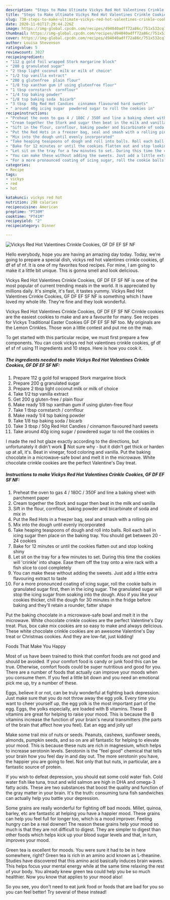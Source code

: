 ```yaml
---
description: "Steps to Make Ultimate Vickys Red Hot Valentines Crinkle Cookies, GF DF EF SF NF"
title: "Steps to Make Ultimate Vickys Red Hot Valentines Crinkle Cookies, GF DF EF SF NF"
slug: 730-steps-to-make-ultimate-vickys-red-hot-valentines-crinkle-cookies-gf-df-ef-sf-nf
date: 2020-11-01T17:29:44.226Z
image: https://img-global.cpcdn.com/recipes/d94040adff72a86c/751x532cq70/vickys-red-hot-valentines-crinkle-cookies-gf-df-ef-sf-nf-recipe-main-photo.jpg
thumbnail: https://img-global.cpcdn.com/recipes/d94040adff72a86c/751x532cq70/vickys-red-hot-valentines-crinkle-cookies-gf-df-ef-sf-nf-recipe-main-photo.jpg
cover: https://img-global.cpcdn.com/recipes/d94040adff72a86c/751x532cq70/vickys-red-hot-valentines-crinkle-cookies-gf-df-ef-sf-nf-recipe-main-photo.jpg
author: Louisa Stevenson
ratingvalue: 5
reviewcount: 3027
recipeingredient:
- "112 g gold foil wrapped Stork margarine block"
- "200 g granulated sugar"
- "2 tbsp light coconut milk or milk of choice"
- "1/2 tsp vanilla extract"
- "200 g glutenfree  plain flour"
- "1/8 tsp xanthan gum if using glutenfree flour"
- "1 tbsp cornstarch  cornflour"
- "1/4 tsp baking powder"
- "1/8 tsp baking soda  bicarb"
- "3 tbsp  50g Red Hot Candies  cinnamon flavoured hard sweets"
- " around 40g icing sugar  powdered sugar to roll the cookies in"
recipeinstructions:
- "Preheat the oven to gas 4 / 180C / 350F and line a baking sheet with parchment paper"
- "Cream together the Stork and sugar then beat in the milk and vanilla"
- "Sift in the flour, cornflour, baking powder and bicarbinate of soda and mix in"
- "Put the Red Hots in a freezer bag, seal and smash with a rolling pin"
- "Mix into the dough until evenly incorporated"
- "Take heaping teaspoons of dough and roll into balls. Roll each ball in icing sugar then place on the baking tray. You should get between 20 - 24 cookies"
- "Bake for 12 minutes or until the cookies flatten out and stop looking shiny"
- "Let sit on the tray for a few minutes to set. During this time the cookies will &#39;crinkle&#39; into shape. Ease them off the tray onto a wire rack with a fish slice to cool completely"
- "You can make these without adding the sweets. Just add a little extra flavouring extract to taste"
- "For a more pronounced coating of icing sugar, roll the cookie balls in granulated sugar first, then in the icing sugar. The granulated sugar will stop the icing sugar from soaking into the dough. Also if you like your cookies thicker, chill the dough for 30 minutes in the fridge before baking and they&#39;ll retain a rounder, fatter shape"
categories:
- Recipe
tags:
- vickys
- red
- hot

katakunci: vickys red hot 
nutrition: 298 calories
recipecuisine: American
preptime: "PT30M"
cooktime: "PT41M"
recipeyield: "2"
recipecategory: Dinner

---
```



![Vickys Red Hot Valentines Crinkle Cookies, GF DF EF SF NF](https://img-global.cpcdn.com/recipes/d94040adff72a86c/751x532cq70/vickys-red-hot-valentines-crinkle-cookies-gf-df-ef-sf-nf-recipe-main-photo.jpg)

Hello everybody, hope you are having an amazing day today. Today, we're going to prepare a special dish, vickys red hot valentines crinkle cookies, gf df ef sf nf. It is one of my favorites food recipes. For mine, I am going to make it a little bit unique. This is gonna smell and look delicious.

Vickys Red Hot Valentines Crinkle Cookies, GF DF EF SF NF is one of the most popular of current trending meals in the world. It is appreciated by millions daily. It's simple, it's fast, it tastes yummy. Vickys Red Hot Valentines Crinkle Cookies, GF DF EF SF NF is something which I have loved my whole life. They're fine and they look wonderful.

Vickys Red Hot Valentines Crinkle Cookies, GF DF EF SF NF Crinkle cookies are the easiest cookies to make and are a favourite for many. See recipes for Vickys Traditional Easter Cookies GF DF EF SF NF too. My originals are the Lemon Crinkles. Those won a little contest and put me on the map.


To get started with this particular recipe, we must first prepare a few components. You can cook vickys red hot valentines crinkle cookies, gf df ef sf nf using 11 ingredients and 10 steps. Here is how you cook it.

<!--inarticleads1-->

##### The ingredients needed to make Vickys Red Hot Valentines Crinkle Cookies, GF DF EF SF NF:

1. Prepare 112 g gold foil wrapped Stork margarine block
1. Prepare 200 g granulated sugar
1. Prepare 2 tbsp light coconut milk or milk of choice
1. Take 1/2 tsp vanilla extract
1. Get 200 g gluten-free / plain flour
1. Make ready 1/8 tsp xanthan gum if using gluten-free flour
1. Take 1 tbsp cornstarch / cornflour
1. Make ready 1/4 tsp baking powder
1. Take 1/8 tsp baking soda / bicarb
1. Take 3 tbsp / 50g Red Hot Candies / cinnamon flavoured hard sweets
1. Take  around 40g icing sugar / powdered sugar to roll the cookies in


I made the red hot glaze exactly according to the directions, but unfortunately it didn&#39;t work 🙁 Not sure why - but it didn&#39;t get thick or harden up at all, it&#39;s. Beat in vinegar, food coloring and vanilla. Put the baking chocolate in a microwave-safe bowl and melt it in the microwave. White chocolate crinkle cookies are the perfect Valentine&#39;s Day treat. 

<!--inarticleads2-->

##### Instructions to make Vickys Red Hot Valentines Crinkle Cookies, GF DF EF SF NF:

1. Preheat the oven to gas 4 / 180C / 350F and line a baking sheet with parchment paper
1. Cream together the Stork and sugar then beat in the milk and vanilla
1. Sift in the flour, cornflour, baking powder and bicarbinate of soda and mix in
1. Put the Red Hots in a freezer bag, seal and smash with a rolling pin
1. Mix into the dough until evenly incorporated
1. Take heaping teaspoons of dough and roll into balls. Roll each ball in icing sugar then place on the baking tray. You should get between 20 - 24 cookies
1. Bake for 12 minutes or until the cookies flatten out and stop looking shiny
1. Let sit on the tray for a few minutes to set. During this time the cookies will &#39;crinkle&#39; into shape. Ease them off the tray onto a wire rack with a fish slice to cool completely
1. You can make these without adding the sweets. Just add a little extra flavouring extract to taste
1. For a more pronounced coating of icing sugar, roll the cookie balls in granulated sugar first, then in the icing sugar. The granulated sugar will stop the icing sugar from soaking into the dough. Also if you like your cookies thicker, chill the dough for 30 minutes in the fridge before baking and they&#39;ll retain a rounder, fatter shape


Put the baking chocolate in a microwave-safe bowl and melt it in the microwave. White chocolate crinkle cookies are the perfect Valentine&#39;s Day treat. Plus, box cake mix cookies are so easy to make and always delicious. These white chocolate crinkle cookies are an awesome Valentine&#39;s Day treat or Christmas cookies. And they are low-fat, just kidding! 

Foods That Make You Happy


Most of us have been trained to think that comfort foods are not good and should be avoided. If your comfort food is candy or junk food this can be true. Otherwise, comfort foods could be super nutritious and good for you. There are a number of foods that actually can improve your moods when you consume them. If you feel a little bit down and you need an emotional pick me up, try a number of these.

Eggs, believe it or not, can be truly wonderful at fighting back depression. Just make sure that you do not throw away the egg yolk. Every time you want to cheer yourself up, the egg yolk is the most important part of the egg. Eggs, the yolks especially, are loaded with B vitamins. These B vitamins are great for helping to raise your mood. This is because the B vitamins increase the function of your brain's neural transmitters (the parts of the brain that affect how you feel). Eat an egg and jolly up!

Make some trail mix of nuts or seeds. Peanuts, cashews, sunflower seeds, almonds, pumpkin seeds, and so on are all fantastic for helping to elevate your mood. This is because these nuts are rich in magnesium, which helps to increase serotonin levels. Serotonin is the "feel good" chemical that tells your brain how you feel day in and day out. The more serotonin you have, the happier you are going to feel. Not only that but nuts, in particular, are a fantastic source of protein.

If you wish to defeat depression, you should eat some cold water fish. Cold water fish like tuna, trout and wild salmon are high in DHA and omega-3 fatty acids. These are two substances that boost the quality and function of the gray matter in your brain. It's the truth: consuming tuna fish sandwiches can actually help you battle your depression. 

Some grains are really wonderful for fighting off bad moods. Millet, quinoa, barley, etc are fantastic at helping you have a happier mood. These grains can help you feel full for longer too, which is a mood improver. Feeling hungry can be a real downer! The reason these grains help your mood so much is that they are not difficult to digest. They are simpler to digest than other foods which helps kick up your blood sugar levels and that, in turn, improves your mood.

Green tea is excellent for moods. You were sure it had to be in here somewhere, right? Green tea is rich in an amino acid known as L-theanine. Studies have discovered that this amino acid basically induces brain waves. This helps focus your mental energy while at the same time relaxing the rest of your body. You already knew green tea could help you be so much healthier. Now you know that applies to your mood also!

So you see, you don't need to eat junk food or foods that are bad for you so you can feel better! Try several of these instead!

